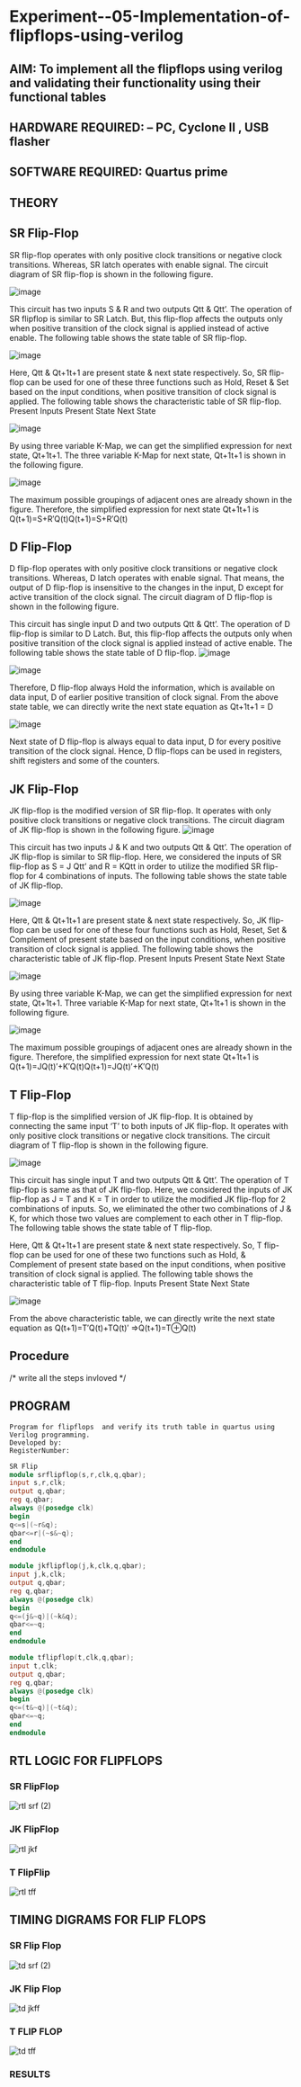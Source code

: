 # Experiment--05-Implementation-of-flipflops-using-verilog
## AIM: To implement all the flipflops using verilog and validating their functionality using their functional tables
## HARDWARE REQUIRED:  – PC, Cyclone II , USB flasher
## SOFTWARE REQUIRED:   Quartus prime
## THEORY 
## SR Flip-Flop
SR flip-flop operates with only positive clock transitions or negative clock transitions. Whereas, SR latch operates with enable signal. The circuit diagram of SR flip-flop is shown in the following figure.

![image](https://user-images.githubusercontent.com/36288975/167910294-bb550548-b1dc-4cba-9044-31d9037d476b.png)

 
This circuit has two inputs S & R and two outputs Qtt & Qtt’. The operation of SR flipflop is similar to SR Latch. But, this flip-flop affects the outputs only when positive transition of the clock signal is applied instead of active enable.
The following table shows the state table of SR flip-flop.


![image](https://user-images.githubusercontent.com/36288975/167910648-ced88e69-869c-42e2-9718-a285a3902446.png)


Here, Qtt & Qt+1t+1 are present state & next state respectively. So, SR flip-flop can be used for one of these three functions such as Hold, Reset & Set based on the input conditions, when positive transition of clock signal is applied. The following table shows the characteristic table of SR flip-flop.
Present Inputs	Present State	Next State


![image](https://user-images.githubusercontent.com/36288975/167908180-5fc9d589-1cb5-41f5-b2c8-927e04f5f387.png)

By using three variable K-Map, we can get the simplified expression for next state, Qt+1t+1. The three variable K-Map for next state, Qt+1t+1 is shown in the following figure.

![image](https://user-images.githubusercontent.com/36288975/167908214-25b30a54-db20-4bcb-9385-5f93a1982a09.png)

 
The maximum possible groupings of adjacent ones are already shown in the figure. Therefore, the simplified expression for next state Qt+1t+1 is
Q(t+1)=S+R′Q(t)Q(t+1)=S+R′Q(t)


## D Flip-Flop
D flip-flop operates with only positive clock transitions or negative clock transitions. Whereas, D latch operates with enable signal. That means, the output of D flip-flop is insensitive to the changes in the input, D except for active transition of the clock signal. The circuit diagram of D flip-flop is shown in the following figure.
 
This circuit has single input D and two outputs Qtt & Qtt’. The operation of D flip-flop is similar to D Latch. But, this flip-flop affects the outputs only when positive transition of the clock signal is applied instead of active enable.
The following table shows the state table of D flip-flop.
![image](https://user-images.githubusercontent.com/36288975/167908342-e03f0cbb-5958-43bb-b74a-5e3ec2341675.png)

![image](https://user-images.githubusercontent.com/36288975/167910325-aeef0739-0a54-40e2-bebd-6f5fa0cad10e.png)



Therefore, D flip-flop always Hold the information, which is available on data input, D of earlier positive transition of clock signal. From the above state table, we can directly write the next state equation as
Qt+1t+1 = D



![image](https://user-images.githubusercontent.com/36288975/167908850-d39d07ba-7f9d-490a-b9f2-274e189fd047.png)

Next state of D flip-flop is always equal to data input, D for every positive transition of the clock signal. Hence, D flip-flops can be used in registers, shift registers and some of the counters.


## JK Flip-Flop
JK flip-flop is the modified version of SR flip-flop. It operates with only positive clock transitions or negative clock transitions. The circuit diagram of JK flip-flop is shown in the following figure.
![image](https://user-images.githubusercontent.com/36288975/167910378-d2d984a7-2815-4d17-8c41-ee4bdf59ec24.png) 

 
This circuit has two inputs J & K and two outputs Qtt & Qtt’. The operation of JK flip-flop is similar to SR flip-flop. Here, we considered the inputs of SR flip-flop as S = J Qtt’ and R = KQtt in order to utilize the modified SR flip-flop for 4 combinations of inputs.
The following table shows the state table of JK flip-flop.


![image](https://user-images.githubusercontent.com/36288975/167908575-59c35afb-50d3-46a2-888c-47478a3179d5.png)

Here, Qtt & Qt+1t+1 are present state & next state respectively. So, JK flip-flop can be used for one of these four functions such as Hold, Reset, Set & Complement of present state based on the input conditions, when positive transition of clock signal is applied. The following table shows the characteristic table of JK flip-flop.
Present Inputs	Present State	Next State

![image](https://user-images.githubusercontent.com/36288975/167908664-c854ffe9-0bd3-44c2-bfa6-e53928181c69.png)


By using three variable K-Map, we can get the simplified expression for next state, Qt+1t+1. Three variable K-Map for next state, Qt+1t+1 is shown in the following figure.
 
 
 ![image](https://user-images.githubusercontent.com/36288975/167908688-fa93c3e9-8323-4864-947d-c11d163d5a90.png)

The maximum possible groupings of adjacent ones are already shown in the figure. Therefore, the simplified expression for next state Qt+1t+1 is
Q(t+1)=JQ(t)′+K′Q(t)Q(t+1)=JQ(t)′+K′Q(t)



## T Flip-Flop
T flip-flop is the simplified version of JK flip-flop. It is obtained by connecting the same input ‘T’ to both inputs of JK flip-flop. It operates with only positive clock transitions or negative clock transitions. The circuit diagram of T flip-flop is shown in the following figure.

![image](https://user-images.githubusercontent.com/36288975/167911534-5f3c445d-bc68-46e2-9a9c-7efce5febc60.png)



This circuit has single input T and two outputs Qtt & Qtt’. The operation of T flip-flop is same as that of JK flip-flop. Here, we considered the inputs of JK flip-flop as J = T and K = T in order to utilize the modified JK flip-flop for 2 combinations of inputs. So, we eliminated the other two combinations of J & K, for which those two values are complement to each other in T flip-flop.
The following table shows the state table of T flip-flop.



Here, Qtt & Qt+1t+1 are present state & next state respectively. So, T flip-flop can be used for one of these two functions such as Hold, & Complement of present state based on the input conditions, when positive transition of clock signal is applied. The following table shows the characteristic table of T flip-flop.
Inputs	Present State	Next State


![image](https://user-images.githubusercontent.com/36288975/167909015-53aa9450-3f28-4202-887a-79d88228f8a0.png)

From the above characteristic table, we can directly write the next state equation as
Q(t+1)=T′Q(t)+TQ(t)′
⇒Q(t+1)=T⊕Q(t)

## Procedure
/* write all the steps invloved */



## PROGRAM 
```
Program for flipflops  and verify its truth table in quartus using Verilog programming.
Developed by: 
RegisterNumber:  
```
```verilog
SR Flip 
module srflipflop(s,r,clk,q,qbar);
input s,r,clk;
output q,qbar;
reg q,qbar;
always @(posedge clk)
begin 
q<=s|(~r&q);
qbar<=r|(~s&~q);
end
endmodule
```
```verilog
module jkflipflop(j,k,clk,q,qbar);
input j,k,clk;
output q,qbar;
reg q,qbar;
always @(posedge clk)
begin 
q<=(j&~q)|(~k&q);
qbar<=~q;
end
endmodule
```
```verilog
module tflipflop(t,clk,q,qbar);
input t,clk;
output q,qbar;
reg q,qbar;
always @(posedge clk)
begin 
q<=(t&~q)|(~t&q);
qbar<=~q;
end
endmodule
```







## RTL LOGIC FOR FLIPFLOPS 
### SR FlipFlop
![rtl srf (2)](https://github.com/nevil-ferdin/Experiment--05-Implementation-of-flipflops-using-verilog/assets/115524975/dde6417e-4a44-44a9-a56c-99ac0e85a64c)
### JK FlipFlop
![rtl jkf](https://github.com/nevil-ferdin/Experiment--05-Implementation-of-flipflops-using-verilog/assets/115524975/9d70104e-eff1-48e2-ad94-7a0343db1f1e)
### T FlipFlip
![rtl tff](https://github.com/nevil-ferdin/Experiment--05-Implementation-of-flipflops-using-verilog/assets/115524975/3e2addc4-d769-4d8a-bb22-0fd84bc81cf7)









## TIMING DIGRAMS FOR FLIP FLOPS 
### SR Flip Flop
![td srf (2)](https://github.com/nevil-ferdin/Experiment--05-Implementation-of-flipflops-using-verilog/assets/115524975/35c90e16-43c5-4914-91c6-f18cd9930111)
### JK Flip Flop
![td jkff](https://github.com/nevil-ferdin/Experiment--05-Implementation-of-flipflops-using-verilog/assets/115524975/46d642fc-7d4b-4cac-8432-3150dac8dcaa)
### T FLIP FLOP
![td tff](https://github.com/nevil-ferdin/Experiment--05-Implementation-of-flipflops-using-verilog/assets/115524975/cbd70e07-f80f-4ac2-8310-cac2841e9678)







### RESULTS 
